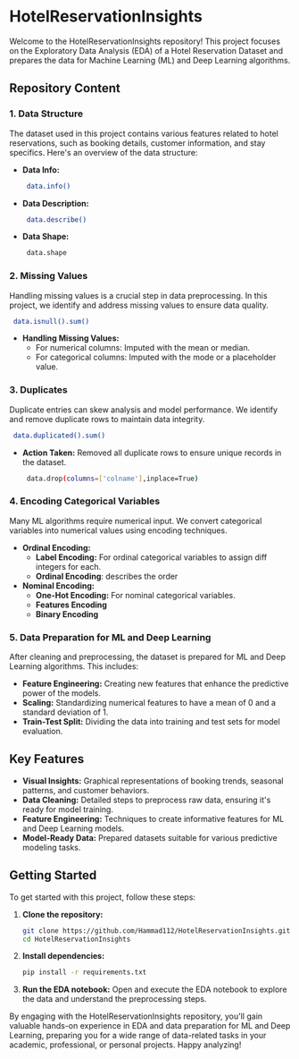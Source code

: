 # HotelReservationInsights

Welcome to the HotelReservationInsights repository! This project focuses on the Exploratory Data Analysis (EDA) of a Hotel Reservation Dataset and prepares the data for Machine Learning (ML) and Deep Learning algorithms.

## Repository Content

### 1. Data Structure
The dataset used in this project contains various features related to hotel reservations, such as booking details, customer information, and stay specifics. Here's an overview of the data structure:

- **Data Info:** 
  ```bash
   data.info() 
   ```
    

- **Data Description:**
           
  ```bash
   data.describe()
   ``` 

- **Data Shape:**
  ```bash
   data.shape
   ```
 

### 2. Missing Values
Handling missing values is a crucial step in data preprocessing. In this project, we identify and address missing values to ensure data quality.
  
  ```bash
   data.isnull().sum()
   ```

- **Handling Missing Values:**
  - For numerical columns: Imputed with the mean or median.
  - For categorical columns: Imputed with the mode or a placeholder value.


### 3. Duplicates
Duplicate entries can skew analysis and model performance. We identify and remove duplicate rows to maintain data integrity.

  ```bash
   data.duplicated().sum()
   ```
- **Action Taken:**
  Removed all duplicate rows to ensure unique records in the dataset.
  ```bash
   data.drop(columns=['colname'],inplace=True)
   ```

### 4. Encoding Categorical Variables
Many ML algorithms require numerical input. We convert categorical variables into numerical values using encoding techniques.

- **Ordinal Encoding:**
  - **Label Encoding:** For ordinal categorical variables to assign diff integers for each.
  - **Ordinal Encoding**: describes the order
- **Nominal Encoding:**
  - **One-Hot Encoding:** For nominal categorical variables.
  - **Features Encoding**
  - **Binary Encoding**

### 5. Data Preparation for ML and Deep Learning
After cleaning and preprocessing, the dataset is prepared for ML and Deep Learning algorithms. This includes:

- **Feature Engineering:** Creating new features that enhance the predictive power of the models.
- **Scaling:** Standardizing numerical features to have a mean of 0 and a standard deviation of 1.
- **Train-Test Split:** Dividing the data into training and test sets for model evaluation.

## Key Features

- **Visual Insights:** Graphical representations of booking trends, seasonal patterns, and customer behaviors.
- **Data Cleaning:** Detailed steps to preprocess raw data, ensuring it's ready for model training.
- **Feature Engineering:** Techniques to create informative features for ML and Deep Learning models.
- **Model-Ready Data:** Prepared datasets suitable for various predictive modeling tasks.

## Getting Started

To get started with this project, follow these steps:

1. **Clone the repository:**
   ```bash
   git clone https://github.com/Hammad112/HotelReservationInsights.git
   cd HotelReservationInsights
   ```

2. **Install dependencies:**
   ```bash
   pip install -r requirements.txt
   ```

3. **Run the EDA notebook:**
   Open and execute the EDA notebook to explore the data and understand the preprocessing steps.


By engaging with the HotelReservationInsights repository, you'll gain valuable hands-on experience in EDA and data preparation for ML and Deep Learning, preparing you for a wide range of data-related tasks in your academic, professional, or personal projects. Happy analyzing!
